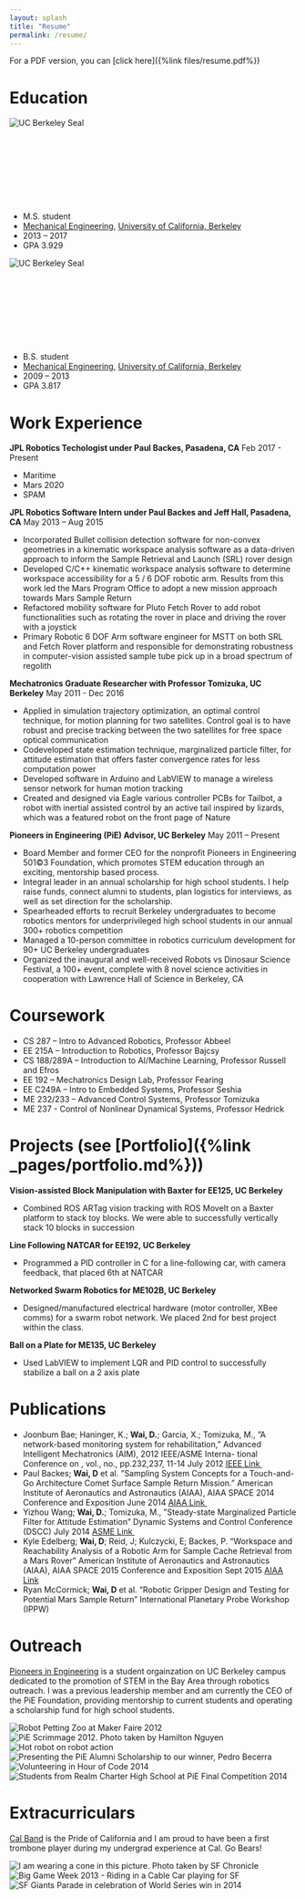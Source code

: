 ```yaml
---
layout: splash
title: "Resume"
permalink: /resume/
---
```


For a PDF version, you can [click here]({%link files/resume.pdf%})

# Education

<div class="container-20-80">
    <div class="item left" style="height:150px">
        <img src="{%link images/resume/ucb_seal2.png%}" alt="UC Berkeley Seal" />
    </div>
    <div class="item right">
        <ul>
            <li>M.S. student</li>
            <li><a href="http://me.berkeley.edu/">Mechanical Engineering</a>, <a href="http://berkeley.edu/index.html">University of California, Berkeley</a></li>
            <li>2013 &ndash; 2017</li>
            <li>GPA 3.929</li>
        </ul>
    </div>
    <div class="item left" style="height:150px">
        <img src="{%link images/resume/ucb_seal.png%}" alt="UC Berkeley Seal" />
    </div>
    <div class="item right">
        <ul>
            <li>B.S. student</li>
            <li><a href="http://me.berkeley.edu/">Mechanical Engineering</a>, <a href="http://berkeley.edu/index.html">University of California, Berkeley</a></li>
            <li>2009 &ndash; 2013</li>
            <li>GPA 3.817</li>
        </ul>
    </div>
</div>



# Work Experience

**JPL Robotics Techologist under Paul Backes, Pasadena, CA** Feb 2017 - Present
- Maritime
- Mars 2020
- SPAM

**JPL Robotics Software Intern under Paul Backes and Jeff Hall, Pasadena, CA** May 2013 – Aug 2015

-   Incorporated Bullet collision detection software for non-convex geometries in a kinematic workspace analysis software as a data-driven approach to inform the Sample Retrieval and Launch (SRL) rover design
-   Developed C/C++ kinematic workspace analysis software to determine workspace accessibility for a 5 / 6 DOF robotic arm. Results from this work led the Mars Program Office to adopt a new mission approach towards Mars Sample Return
-   Refactored mobility software for Pluto Fetch Rover to add robot functionalities such as rotating the rover in place and driving the rover with a joystick
-   Primary Robotic 6 DOF Arm software engineer for MSTT on both SRL and Fetch Rover platform and responsible for demonstrating robustness in computer-vision assisted sample tube pick up in a broad spectrum of regolith

**Mechatronics Graduate Researcher with Professor Tomizuka, UC Berkeley** May 2011 - Dec 2016

-   Applied in simulation trajectory optimization, an optimal control technique, for motion planning for two satellites. Control goal is to have robust and precise tracking between the two satellites for free space optical communication
-   Codeveloped state estimation technique, marginalized particle filter, for attitude estimation that offers faster convergence rates for less computation power
-   Developed software in Arduino and LabVIEW to manage a wireless sensor network for human motion tracking
-   Created and designed via Eagle various controller PCBs for Tailbot, a robot with inertial assisted control by an active tail inspired by lizards, which was a featured robot on the front page of Nature

**Pioneers in Engineering (PiE) Advisor, UC Berkeley** May 2011 – Present

-   Board Member and former CEO for the nonprofit Pioneers in Engineering 501©3 Foundation, which promotes STEM education through an exciting, mentorship based process.
-   Integral leader in an annual scholarship for high school students. I help raise funds, connect alumni to students, plan logistics for interviews, as well as set direction for the scholarship.
-   Spearheaded efforts to recruit Berkeley undergraduates to become robotics mentors for underprivileged high school students in our annual 300+ robotics competition
-   Managed a 10-person committee in robotics curriculum development for 90+ UC Berkeley undergraduates
-   Organized the inaugural and well-received Robots vs Dinosaur Science Festival, a 100+ event, complete with 8 novel science activities in cooperation with Lawrence Hall of Science in Berkeley, CA


# Coursework

- CS 287 – Intro to Advanced Robotics, Professor Abbeel
- EE 215A – Introduction to Robotics, Professor Bajcsy
- CS 188/289A – Introduction to AI/Machine Learning, Professor Russell and Efros
- EE 192 – Mechatronics Design Lab, Professor Fearing
- EE C249A – Intro to Embedded Systems, Professor Seshia
- ME 232/233 – Advanced Control Systems, Professor Tomizuka
- ME 237  - Control of Nonlinear Dynamical Systems, Professor Hedrick


# Projects (see [Portfolio]({%link _pages/portfolio.md%}))

**Vision-assisted Block Manipulation with Baxter for EE125, UC Berkeley**

-   Combined ROS ARTag vision tracking with ROS MoveIt on a Baxter platform to stack toy blocks. We were able to successfully vertically stack 10 blocks in succession

**Line Following NATCAR for EE192, UC Berkeley**

-   Programmed a PID controller in C for a line-following car, with camera feedback, that placed 6th at NATCAR

**Networked Swarm Robotics for ME102B, UC Berkeley**

-   Designed/manufactured electrical hardware (motor controller, XBee comms) for a swarm robot network. We placed 2nd for best project within the class.

**Ball on a Plate for ME135, UC Berkeley**

-   Used LabVIEW to implement LQR and PID control to successfully stabilize a ball on a 2 axis plate


# Publications

- Joonbum Bae; Haninger, K.; **Wai, D.**; Garcia, X.; Tomizuka, M., ”A network-based monitoring system for rehabilitation,” Advanced Intelligent Mechatronics (AIM), 2012 IEEE/ASME Interna- tional Conference on , vol., no., pp.232,237, 11-14 July 2012 [IEEE Link ](http://ieeexplore.ieee.org/document/6265884/?arnumber=6265884)
- Paul Backes; **Wai, D** et al. ”Sampling System Concepts for a Touch-and-Go Architecture Comet Surface Sample Return Mission.” American Institute of Aeronautics and Astronautics (AIAA), AIAA SPACE 2014 Conference and Exposition June 2014 [AIAA Link ](http://arc.aiaa.org/doi/abs/10.2514/6.2014-4379)
- Yizhou Wang; **Wai, D.**; Tomizuka, M., ”Steady-state Marginalized Particle Filter for Attitude Estimation” Dynamic Systems and Control Conference (DSCC) July 2014  [ASME Link ](http://proceedings.asmedigitalcollection.asme.org/proceeding.aspx?articleid=2086182)
- Kyle Edelberg; **Wai, D**; Reid, J; Kulczycki, E; Backes, P. “Workspace and Reachability Analysis of a Robotic Arm for Sample Cache Retrieval from a Mars Rover” American Institute of Aeronautics and Astronautics (AIAA), AIAA SPACE 2015 Conference and Exposition Sept 2015 [AIAA Link](http://arc.aiaa.org/doi/10.2514/6.2015-4538)
- Ryan McCormick; **Wai, D** et al. “Robotic Gripper Design and Testing for Potential Mars Sample Return” International Planetary Probe Workshop (IPPW)


# Outreach

<a href="https://pioneers.berkeley.edu/home/">Pioneers in Engineering</a> is a student orgainzation on UC Berkeley campus dedicated to the promotion of STEM in the Bay Area through robotics outreach. I was a previous leadership member and am currently the CEO of the PiE Foundation, providing mentorship to current students and operating a scholarship fund for high school students.

<div class="container-imgs">
    <div class="item-img">
        <img src="{%link images/resume/pie1.jpg%}" alt="Robot Petting Zoo at Maker Faire 2012">
    </div>
    <div class="item-img">
        <img src="{%link images/resume/pie2.jpg%}" alt="PiE Scrimmage 2012. Photo taken by Hamilton Nguyen">
    </div>
    <div class="item-img">
        <img src="{%link images/resume/pie3.jpg%}" alt="Hot robot on robot action">
    </div>
    <div class="item-img">
        <img src="{%link images/resume/pie4.jpg%}" alt="Presenting the PiE Alumni Scholarship to our winner, Pedro Becerra">
    </div>
    <div class="item-img">
        <img src="{%link images/resume/pie5.jpg%}" alt="Volunteering in Hour of Code 2014">
    </div>
    <div class="item-img">
        <img src="{%link images/resume/pie6.jpg%}" alt="Students from Realm Charter High School at PiE Final Competition 2014">
    </div>
</div>


# Extracurriculars

<a href="http://calband.berkeley.edu/">Cal Band</a> is the Pride of California and I am proud to have been a first trombone player during my undergrad experience at Cal. Go Bears!

<div class="container-imgs">
    <div class="item-img">
        <img src="{%link images/resume/calband1.jpg%}" alt="I am wearing a cone in this picture. Photo taken by SF Chronicle">
    </div>
    <div class="item-img">
        <img src="{%link images/resume/calband2.jpg%}" alt="Big Game Week 2013 - Riding in a Cable Car playing for SF">
    </div>
    <div class="item-img">
        <img src="{%link images/resume/calband3.jpg%}" alt="SF Giants Parade in celebration of World Series win in 2014">
    </div>
</div>
